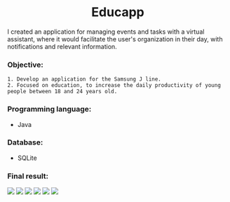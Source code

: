 <div align="center">

# Educapp

</div>

I created an application for managing events and tasks with a virtual assistant, where it would facilitate the user's organization in their day, with notifications and relevant information.

### Objective:
```
1. Develop an application for the Samsung J line.
2. Focused on education, to increase the daily productivity of young people between 18 and 24 years old.
```

### Programming language:
 - Java

### Database:
 - SQLite
 
 ### Final result:
 ![](https://i.imgur.com/3r7UC8hl.png)
 ![](https://i.imgur.com/OIXema3l.png)
 ![](https://i.imgur.com/IO7afL7l.png)
 ![](https://i.imgur.com/rkQsXX4l.png)
 ![](https://i.imgur.com/0IOLWqil.png)
 ![](https://i.imgur.com/UgeREoul.png)
